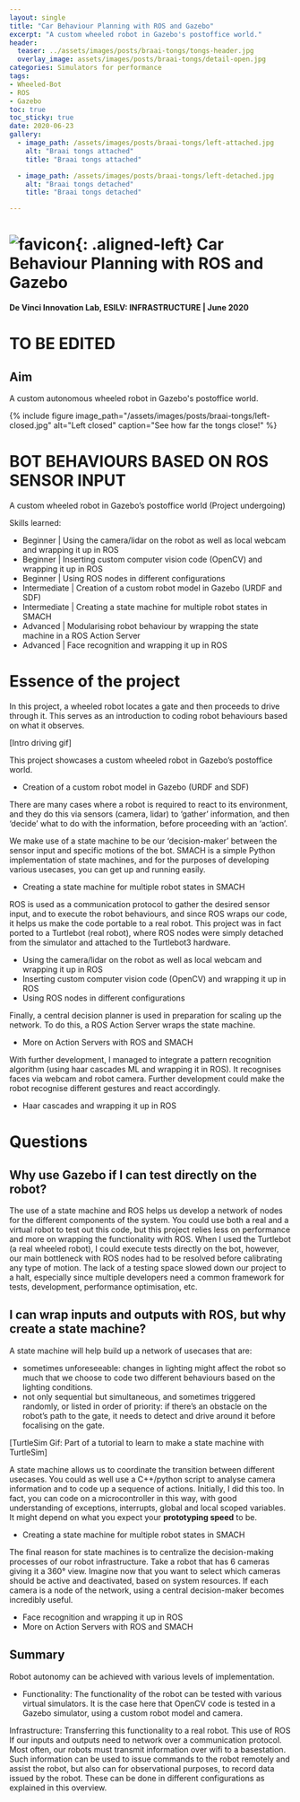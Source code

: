 ```yaml
---
layout: single
title: "Car Behaviour Planning with ROS and Gazebo"
excerpt: "A custom wheeled robot in Gazebo's postoffice world."
header:
  teaser: ../assets/images/posts/braai-tongs/tongs-header.jpg
  overlay_image: assets/images/posts/braai-tongs/detail-open.jpg
categories: Simulators for performance
tags:
- Wheeled-Bot
- ROS
- Gazebo
toc: true
toc_sticky: true
date: 2020-06-23
gallery:
  - image_path: /assets/images/posts/braai-tongs/left-attached.jpg
    alt: "Braai tongs attached"
    title: "Braai tongs attached"

  - image_path: /assets/images/posts/braai-tongs/left-detached.jpg
    alt: "Braai tongs detached"
    title: "Braai tongs detached"

---
```


# ![favicon](/assets/images/favicon.jpg){: .aligned-left} Car Behaviour Planning with ROS and Gazebo
**De Vinci Innovation Lab, ESILV: INFRASTRUCTURE | June 2020**

# TO BE EDITED

## Aim
A custom autonomous wheeled robot in Gazebo's postoffice world.

{%
include figure
image_path="/assets/images/posts/braai-tongs/left-closed.jpg"
alt="Left closed"
caption="See how far the tongs close!"
%}

# BOT BEHAVIOURS BASED ON ROS SENSOR INPUT
A custom wheeled robot in Gazebo’s postoffice world (Project undergoing)

Skills learned:

- Beginner  |	Using the camera/lidar on the robot as well as local webcam and wrapping it up in ROS
- Beginner  |	Inserting custom computer vision code (OpenCV) and wrapping it up in ROS
- Beginner  |	Using ROS nodes in different configurations
-	Intermediate | Creation of a custom robot model in Gazebo (URDF and SDF)
-	Intermediate | Creating a state machine for multiple robot states in SMACH
-	Advanced | Modularising robot behaviour by wrapping the state machine in a ROS Action Server
-	Advanced | Face recognition and wrapping it up in ROS

# Essence of the project

In this project, a wheeled robot locates a gate and then proceeds to drive through it. This serves as an introduction to coding robot behaviours based on what it observes.

[Intro driving gif]

This project showcases a custom wheeled robot in Gazebo’s postoffice world.

-	Creation of a custom robot model in Gazebo (URDF and SDF)

There are many cases where a robot is required to react to its environment, and they do this via sensors (camera, lidar) to ‘gather’ information, and then ‘decide’ what to do with the information, before proceeding with an ‘action’.

We make use of a state machine to be our ‘decision-maker’ between the sensor input and specific motions of the bot. SMACH is a simple Python implementation of state machines, and for the purposes of developing various usecases, you can get up and running easily.

-	Creating a state machine for multiple robot states in SMACH

ROS is used as a communication protocol to gather the desired sensor input, and to execute the robot behaviours, and since ROS wraps our code, it helps us make the code portable to a real robot. This project was in fact ported to a Turtlebot (real robot), where ROS nodes were simply detached from the simulator and attached to the Turtlebot3 hardware.

-	Using the camera/lidar on the robot as well as local webcam and wrapping it up in ROS
-	Inserting custom computer vision code (OpenCV) and wrapping it up in ROS
-	Using ROS nodes in different configurations

Finally, a central decision planner is used in preparation for scaling up the network. To do this, a ROS Action Server wraps the state machine.

-	More on Action Servers with ROS and SMACH

With further development, I managed to integrate a pattern recognition algorithm (using haar cascades ML and wrapping it in ROS). It recognises faces via webcam and robot camera. Further development could make the robot recognise different gestures and react accordingly.

-	Haar cascades and wrapping it up in ROS

# Questions

## Why use Gazebo if I can test directly on the robot?

The use of a state machine and ROS helps us develop a network of nodes for the different components of the system. You could use both a real and a virtual robot to test out this code, but this project relies less on performance and more on wrapping the functionality with ROS. When I used the Turtlebot (a real wheeled robot), I could execute tests directly on the bot, however, our main bottleneck with ROS nodes had to be resolved before calibrating any type of motion. The lack of a testing space slowed down our project to a halt, especially since multiple developers need a common framework for tests, development, performance optimisation, etc.

## I can wrap inputs and outputs with ROS, but why create a state machine?

A state machine will help build up a network of usecases that are:

-	sometimes unforeseeable: changes in lighting might affect the robot so much that we choose to code two different behaviours based on the lighting conditions.
-	not only sequential but simultaneous, and sometimes triggered randomly, or listed in order of priority: if there’s an obstacle on the robot’s path to the gate, it needs to detect and drive around it before focalising on the gate.

[TurtleSim Gif: Part of a tutorial to learn to make a state machine with TurtleSim]

A state machine allows us to coordinate the transition between different usecases. You could as well use a C++/python script to analyse camera information and to code up a sequence of actions. Initially, I did this too. In fact, you can code on a microcontroller in this way, with good understanding of exceptions, interrupts, global and local scoped variables. It might depend on what you expect your **prototyping speed** to be.

-	Creating a state machine for multiple robot states in SMACH

The final reason for state machines is to centralize the decision-making processes of our robot infrastructure. Take a robot that has 6 cameras giving it a 360° view. Imagine now that you want to select which cameras should be active and deactivated, based on system resources. If each camera is a node of the network, using a central decision-maker becomes incredibly useful.

-	Face recognition and wrapping it up in ROS
-	More on Action Servers with ROS and SMACH


## Summary

Robot autonomy can be achieved with various levels of implementation.

-	Functionality: The functionality of the robot can be tested with various virtual simulators. It is the case here that OpenCV code is tested in a Gazebo simulator, using a custom robot model and camera.

Infrastructure: Transferring this functionality to a real robot. This use of ROS If our inputs and outputs need to network over a communication protocol. Most often, our robots must transmit information over wifi to a basestation. Such information can be used to issue commands to the robot remotely and assist the robot, but also can for observational purposes, to record data issued by the robot. These can be done in different configurations as explained in this overview.
